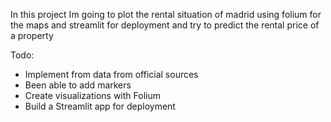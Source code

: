 In this project Im going to plot the rental situation of madrid using folium for the maps and streamlit for deployment and try to predict the rental price of a property

Todo:
- Implement from data from official sources
- Been able to add markers
- Create visualizations with Folium
- Build a Streamlit app for deployment